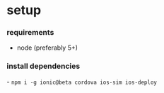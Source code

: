 # setup

### requirements

- node (preferably 5+)

### install dependencies

- `npm i -g ionic@beta cordova ios-sim ios-deploy`
